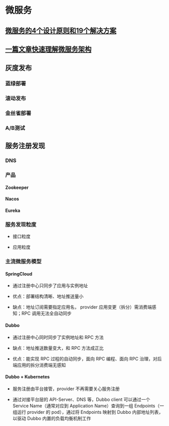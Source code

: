 # 微服务

## [微服务的4个设计原则和19个解决方案](https://www.cnblogs.com/stulzq/p/8573828.html)

## [一篇文章快速理解微服务架构](http://dockone.io/article/3687)

## 灰度发布

### 蓝绿部署

### 滚动发布

### 金丝雀部署

### A/B测试

## 服务注册发现

### DNS

### 产品

#### Zookeeper

#### Nacos

#### Eureka

### 服务发现粒度

- 接口粒度

- 应用粒度

### 主流微服务模型

#### SpringCloud

- 通过注册中心只同步了应用与实例地址

- 优点：部署结构清晰、地址推送量小

- 缺点：地址订阅需要指定应用名， provider 应用变更（拆分）需消费端感知；RPC 调用无法全自动同步

#### Dubbo

- 通过注册中心同时同步了实例地址和 RPC 方法

- 缺点：地址推送数量变大，和 RPC 方法成正比

- 优点：能实现 RPC 过程的自动同步，面向 RPC 编程、面向 RPC 治理，对后端应用的拆分消费端无感知

#### Dubbo + Kubernetes

- 服务注册由平台接管，provider 不再需要关心服务注册

- 通过对接平台层的 API-Server、DNS 等，Dubbo client 可以通过一个 Service Name（通常对应到 Application Name）查询到一组 Endpoints（一组运行 provider 的 pod），通过将 Endpoints 映射到 Dubbo 内部地址列表，以驱动 Dubbo 内置的负载均衡机制工作